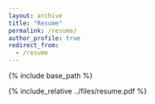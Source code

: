```yaml
---
layout: archive
title: "Resume"
permalink: /resume/
author_profile: true
redirect_from:
  - /resume
---
```


{% include base_path %}

{% include_relative ../files/resume.pdf %}

